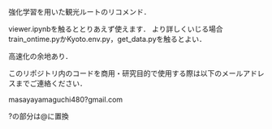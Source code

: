 強化学習を用いた観光ルートのリコメンド．

viewer.ipynbを触るととりあえず使えます．
より詳しくいじる場合train_ontime.pyかKyoto.env.py，get_data.pyを触るとよい．

高速化の余地あり．

このリポジトリ内のコードを商用・研究目的で使用する際は以下のメールアドレスまでご連絡ください．

masayayamaguchi480?gmail.com

?の部分は@に置換
